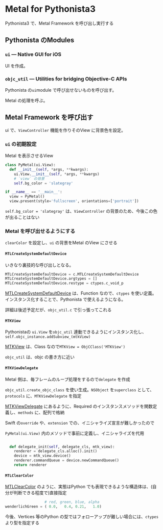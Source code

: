 # Metal for Pythonista3

Pythonista3 で、Metal Framework を呼び出し実行する


## Pythonista のModules

### `ui` — Native GUI for iOS

UI を作成。


### `objc_util` — Utilities for bridging Objective-C APIs

Pythonista の`ui`module で呼び出せないものを呼び出す。

Metal の処理を呼ぶ。


## Metal Framework を呼び出す


ui で、`ViewController` 機能を作りそのView に背景色を設定。


### `ui` の初期設定

Metal を表示させるView


``` .py
class PyMetal(ui.View):
  def __init__(self, *args, **kwargs):
    ui.View.__init__(self, *args, **kwargs)
    # `view` の背景
    self.bg_color = 'slategray'

if __name__ == '__main__':
  view = PyMetal()
  view.present(style='fullscreen', orientations=['portrait'])

```

`self.bg_color = 'slategray'` は、`ViewController` の背景のため、今後この色が出ることはない



### Metal を呼び出せるようにする

`clearColor` を設定し、`ui` の背景をMetal のView にさせる


#### `MTLCreateSystemDefaultDevice`

いきなり裏技的な呼び出しとなる。


``` .py
MTLCreateSystemDefaultDevice = c.MTLCreateSystemDefaultDevice
MTLCreateSystemDefaultDevice.argtypes = []
MTLCreateSystemDefaultDevice.restype = ctypes.c_void_p
```

[MTLCreateSystemDefaultDevice](https://developer.apple.com/documentation/metal/1433401-mtlcreatesystemdefaultdevice?language=objc) は、Function なので、`ctypes` を使い定義。インスタンス化することで、Pythonista で使えるようになる。


詳細は後述予定だが、`objc_util.c` で引っ張ってこれる


#### `MTKView`


Pythonistaの `ui.View` を`objc_util` 連動できるようにインスタンス化し、`self.objc_instance.addSubview_(mtkView)`


[MTKView](https://developer.apple.com/documentation/metalkit/mtkview?language=objc) は、Class なので`MTKView = ObjCClass('MTKView')`


`objc_util` は、objc の書き方に近い



#### `MTKViewDelegate`

Metal 側は、毎フレームのループ処理をするので`delegate` を作成


`objc_util.create_objc_class` を使い生成。`NSObject` を`superclass` として、`protocols` に、`MTKViewDelegate` を指定


[MTKViewDelegate](https://developer.apple.com/documentation/metalkit/mtkviewdelegate?language=objc) にあるように、Required のインスタンスメソッドを関数定義し、`methods` に、配列で格納


Swift の`override` や、`extension` での、イニシャライズ宣言が難しかったので


`PyMetal(ui.View)` 内のメソッドで事前に定義し、イニシャライズを代用


``` .py

  def delegate_init(self, delegate_cls, mtk_view):
    renderer = delegate_cls.alloc().init()
    device = mtk_view.device()
    renderer.commandQueue = device.newCommandQueue()
    return renderer

```


#### `MTLClearColor`

[MTLClearColor](https://developer.apple.com/documentation/metal/mtlclearcolor?language=objc) のように、実態はPython でも表現できるような構造体は、(自分が判断できる程度で)直接指定


``` .py
                  # red, green, blue, alpha
wenderlichGreen = ( 0.0,   0.4, 0.21,   1.0)
```


今後、Vertices 等のPython の型ではフォローアップが難しい場合には、`ctypes` より型を指定する





